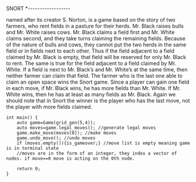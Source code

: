 SNORT *------------------

  named after its creator S. Norton, is a game based on the story of two
farmers, who rent fields in a pasture for their herds. Mr. Black raises bulls and Mr. White
raises cows. Mr. Black claims a field first and Mr. White claims second, and they take
turns claiming the remaining fields. Because of the nature of bulls and cows, they cannot
put the two herds in the same field or in fields next to each other. Thus if the field
adjacent to a field claimed by Mr. Black is empty, that field will be reserved for only Mr.
Black to rent. The same is true for the field adjacent to a field claimed by Mr. White.
If a field is next to Mr. Black’s and Mr. White’s at the same time, then neither farmer
can claim that field. The farmer who is the last one able to claim an open space wins
the Snort game. Since a player can gain one field in each move, if Mr. Black wins, he has
more fields than Mr. White. If Mr. White wins, then he has at least as many fields as
Mr. Black. Again we should note that in Snort the winner is the player who has the last
move, not the player with more fields claimed.


```
int main() {
    auto game=Game(grid_gen(5,4));
    auto moves=game.legal_moves(); //generate legal moves
    game.make_move(moves[0]); //make moves
    game.undo_move(); //undo moves
    if (moves.empty()){is_gameover;} //move list is empty meaning game is in terminal state
    //moves are in the form of an integer, they index a vector of nodes. if move==0 move is acting on the 0th node.

    return 0;
}
```
